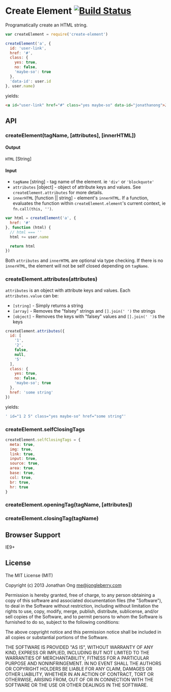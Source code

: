 # Create Element [![Build Status](https://travis-ci.org/discore/create-element.png)](https://travis-ci.org/discore/create-element)

Programatically create an HTML string.

```js
var createElement = require('create-element')

createElement('a', {
  id: 'user-link',
  href: '#',
  class: {
    yes: true,
    no: false,
    'maybe-so': true
  },
  'data-id': user.id
}, user.name)
```

yields:

```html
<a id="user-link" href="#" class="yes maybe-so" data-id="jonathanong">Jonathan Ong</a>
```
## API

### createElement(tagName, [attributes], [innerHTML])

#### Output

`HTML` [String]

#### Input

* `tagName` [string] - tag name of the element. ie `'div'` or `'blockquote'`
* `attributes` [object] - object of attribute keys and values.
  See `createElement.attributes` for more details.
* `innerHTML` [function || string] - element's `innerHTML`.
  If a function, evaluates the function within `createElement.element`'s current context, ie `fn.call(this, '')`.

```js
var html = createElement('a', {
  href: '#'
}, function (html) {
  // html === ''
  html += user.name

  return html
})
```

Both `attributes` and `innerHTML` are optional via type checking.
If there is no `innerHTML`, the element will not be self closed depending on `tagName`.

### createElement.attributes(attributes)

`attributes` is an object with attribute keys and values.
Each `attributes.value` can be:

* `[string]` - Simply returns a string
* `[array]` - Removes the "falsey" strings and `[].join(' ')` the strings
* `[object]` - Removes the keys with "falsey" values and `[].join(' ')`s the keys

```js
createElement.attributes({
  id: [
    '1',
    '2',
    false,
    null,
    '5'
  ],
  class: {
    yes: true,
    no: false,
    'maybe-so'; true
  },
  href: 'some string'
})
```

yields:

```js
' id="1 2 5" class="yes maybe-so" href="some string"'
```

### createElement.selfClosingTags

```js
createElement.selfClosingTags = {
  meta: true,
  img: true,
  link: true,
  input: true,
  source: true,
  area: true,
  base: true,
  col: true,
  br: true,
  hr: true
}
```

### createElement.openingTag(tagName, [attributes])

### createElement.closingTag(tagName)

## Browser Support

IE9+

## License

The MIT License (MIT)

Copyright (c) 2013 Jonathan Ong me@jongleberry.com

Permission is hereby granted, free of charge, to any person obtaining a copy
of this software and associated documentation files (the "Software"), to deal
in the Software without restriction, including without limitation the rights
to use, copy, modify, merge, publish, distribute, sublicense, and/or sell
copies of the Software, and to permit persons to whom the Software is
furnished to do so, subject to the following conditions:

The above copyright notice and this permission notice shall be included in
all copies or substantial portions of the Software.

THE SOFTWARE IS PROVIDED "AS IS", WITHOUT WARRANTY OF ANY KIND, EXPRESS OR
IMPLIED, INCLUDING BUT NOT LIMITED TO THE WARRANTIES OF MERCHANTABILITY,
FITNESS FOR A PARTICULAR PURPOSE AND NONINFRINGEMENT. IN NO EVENT SHALL THE
AUTHORS OR COPYRIGHT HOLDERS BE LIABLE FOR ANY CLAIM, DAMAGES OR OTHER
LIABILITY, WHETHER IN AN ACTION OF CONTRACT, TORT OR OTHERWISE, ARISING FROM,
OUT OF OR IN CONNECTION WITH THE SOFTWARE OR THE USE OR OTHER DEALINGS IN
THE SOFTWARE.
